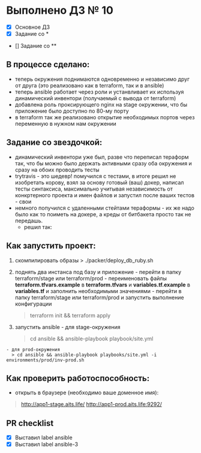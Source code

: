 # Выполнено ДЗ № 10

 - [X] Основное ДЗ
 - [X] Задание со *
 - [] Задание со **

## В процессе сделано:
  - теперь окружения поднимаются одновременно и независимо друг от друга (это реализовано как в terraform, так и в ansible)
  - теперь ansible работает через роли и устанвливает их используя динамический инвентори (получаемый с вывода от terraform)
  - добавлена роль проксирующего nginx на stage окружении, что бы приложение было доступно по 80-му порту
  - в terraform так же реализовано открытие необходимых портов через переменную в нужном нам окружении

## Задание со звездочкой:
  - динамический инвентори уже был, разве что переписал тераформ так, что бы можно было держать активными сразу оба окружения и сразу на обоих проводить тесты
  - trytravis  - это шедевр! помучился с тестами, в итоге решил не изобретать корову, взял за основу готовый (ваш) докер, написал тесты синтаксиса, максимально учитывая независимость от конкртерного проекта и имен файлов и запустил после ваших тестов - свои
  - немного попучился с удаленными стейтами тераформы - их же надо было как то поиметь на докере, а креды от битбакета просто так не передашь.
    - решил так:

## Как запустить проект:
  1. скомпилировать образы
    > ./packer/deploy_db_ruby.sh

  2. поднять два инстанса под базу и приложение
    - перейти в папку terraform/stage или terraform/prod
    - переименовать файлы **terraform.tfvars.example** в **terraform.tfvars** и **variables.tf.example** в **variables.tf** и заполнить необходимыми значениями
    - перейти в папку terraform/stage или terraform/prod и запустить выполнение конфигурации
      > terraform init && terraform apply

  3. запустить ansible
    - для stage-окружения
      > cd ansible && ansible-playbook playbook/site.yml

    - для prod-окружения
      > cd ansible && ansible-playbook playbooks/site.yml -i environments/prod/inv-prod.sh

## Как проверить работоспособность:
 - открыть в браузере (необходимо ваше доменное имя):
  > http://app1-stage.aits.life/
  > http://app1-prod.aits.life:9292/


## PR checklist
 - [X] Выставил label ansible
 - [X] Выставил label ansible-3
